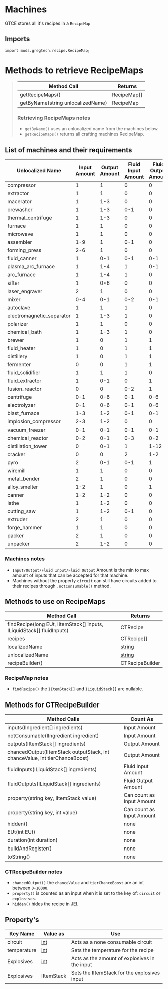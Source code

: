 # Machines
GTCE stores all it's recipes in a `RecipeMap`

## Imports
`import mods.gregtech.recipe.RecipeMap;`

# Methods to retrieve RecipeMaps
> | Method Call                           | Returns       |
> |---------------------------------------|---------------|
> | getRecipeMaps()                       | RecipeMap[]   |
> | getByName(string unlocalizedName)     | RecipeMap     |
>
>### Retrieving RecipeMaps notes
>- `getByName()` uses an unlocalized name from the machines below.
>- `getRecipeMaps()` returns all crafting machines RecipeMap.

## List of machines and their requirements
| Unlocalized Name          | Input Amount  | Output Amount | Fluid Input Amount    | Fluid Output Amount   | Property  |
|---------------------------|---------------|---------------|-----------------------|-----------------------|-----------|
|compressor                 |1              |1              |0                      |0                      | none      |
|extractor                  |1              |1              |0                      |0                      | none      |
|macerator                  |1              |1-3            |0                      |0                      | none      |
|orewasher                  |1              |1-3            |0-1                    |0                      | none      |
|thermal_centrifuge         |1              |1-3            |0                      |0                      | none      |
|furnace                    |1              |1              |0                      |0                      | none      |
|microwave                  |1              |1              |0                      |0                      | none      |
|assembler                  |1-9            |1              |0-1                    |0                      | circuit   |
|forming_press              |2-6            |1              |0                      |0                      | none      |
|fluid_canner               |1              |0-1            |0-1                    |0-1                    | none      |
|plasma_arc_furnace         |1              |1-4            |1                      |0-1                    | none      |
|arc_furnace                |1              |1-4            |1                      |0                      | none      |
|sifter                     |1              |0-6            |0                      |0                      | none      |
|laser_engraver             |2              |1              |0                      |0                      | none      |
|mixer                      |0-4            |0-1            |0-2                    |0-1                    | none      |
|autoclave                  |1              |1              |1                      |0                      | none      |
|electromagnetic_separator  |1              |1-3            |1                      |0                      | none      |
|polarizer                  |1              |1              |0                      |0                      | none      |
|chemical_bath              |1              |1-3            |1                      |0                      | none      |
|brewer                     |1              |0              |1                      |1                      | none      |
|fluid_heater               |1              |0              |1                      |1                      | circuit   |
|distillery                 |1              |0              |1                      |1                      | circuit   |
|fermenter                  |0              |0              |1                      |1                      | none      |
|fluid_solidifier           |1              |1              |1                      |0                      | none      |
|fluid_extractor            |1              |0-1            |0                      |1                      | none      |
|fusion_reactor             |0              |0              |0-2                    |1                      | none      |
|centrifuge                 |0-1            |0-6            |0-1                    |0-6                    | none      |
|electrolyzer               |0-1            |0-6            |0-1                    |0-6                    | none      |
|blast_furnace              |1-3            |1-2            |0-1                    |0-1                    |temperature|
|implosion_compressor       |2-3            |1-2            |0                      |0                      | explosives|
|vacuum_freezer             |0-1            |0-1            |0-1                    |0-1                    | none      |
|chemical_reactor           |0-2            |0-1            |0-3                    |0-2                    | none      |
|distillation_tower         |0              |0-1            |1                      |1-12                   | none      |
|cracker                    |0              |0              |2                      |1-2                    | none      |
|pyro                       |2              |0-1            |0-1                    |1                      | circuit   |
|wiremill                   |1              |1              |0                      |0                      | none      |
|metal_bender               |2              |1              |0                      |0                      | circuit   |
|alloy_smelter              |1-2            |1              |0                      |1                      | none      |
|canner                     |1-2            |1-2            |0                      |0                      | none      |
|lathe                      |1              |1-2            |0                      |0                      | none      |
|cutting_saw                |1              |1-2            |0-1                    |0                      | none      |
|extruder                   |2              |1              |0                      |0                      | none      |
|forge_hammer               |1              |1              |0                      |0                      | none      |
|packer                     |2              |1              |0                      |0                      | none      |
|unpacker                   |2              |1-2            |0                      |0                      | none      |

### Machines notes
- `Input/Output/Fluid Input/Fluid Output` Amount is the min to max amount of inputs that can be accepted for that machine.
- Machines without the property `circuit` can still have circuits added to their recipes through `.notConsumable()` method.

## Methods to use on RecipeMaps
| Method Call                                                           | Returns           |
|-----------------------------------------------------------------------|-------------------|
| findRecipe(long EUt, IItemStack[] inputs, ILiquidStack[] fluidInputs) | CTRecipe          |
| recipes                                                               | CTRecipe[]        |
| localizedName                                                         | [string](/CraftTweaker/Vanilla/Base-Types/string.md)            |
| unlocalizedName                                                       | [string](/CraftTweaker/Vanilla/Base-Types/string.md)            |
| recipeBuilder()                                                       | CTRecipeBuilder   |

### RecipeMap notes
- `findRecipe()` the `IItemStack[]` and `ILiquidStack[]` are nullable.

## Methods for CTRecipeBuilder
| Method Calls                                                                  | Count As                      |
|-------------------------------------------------------------------------------|-------------------------------|
| inputs(IIngredient[] ingredients)                                             | Input Amount                  |
| notConsumable(IIngredient ingredient)                                         | Input Amount                  |
| outputs(IItemStack[] ingredients)                                             | Output Amount                 |
| chancedOutput(IItemStack outputStack, int chanceValue, int tierChanceBoost)   | Output Amount                 |
| fluidInputs(ILiquidStack[] ingredients)                                       | Fluid Input Amount            |
| fluidOutputs(ILiquidStack[] ingredients)                                      | Fluid Output Amount           |
| property(string key, IItemStack value)                                        | Can count as Input Amount     |
| property(string key, int value)                                               | Can count as Input Amount     |
| hidden()                                                                      | none                          |
| EUt(int EUt)                                                                  | none                          |
| duration(int duration)                                                        | none                          |
| buildAndRegister()                                                            | none                          |
| toString()                                                                    | none                          |

### CTRecipeBuilder notes
- `chancedOutput()` the `chanceValue` and `tierChanceBoost` are an int between `0-10000`.
- `property()` is counted as an input when it is set to the key of: `circuit` or `explosives`.
- `hidden()` hides the recipe in JEI.

## Property's
| Key Name      | Value as          | Use                                           |
|---------------|-------------------|-----------------------------------------------|
| circuit       | [int](/CraftTweaker/Vanilla/Base-Types/int.md)               | Acts as a none consumable circuit             |
| temperature   | [int](/CraftTweaker/Vanilla/Base-Types/int.md)               | Sets the temperature for the recipe           |
| Explosives    | [int](/CraftTweaker/Vanilla/Base-Types/int.md)               | Acts as the amount of explosives in the input |
| Explosives    | IItemStack        | Sets the IItemStack for the explosives input  |
